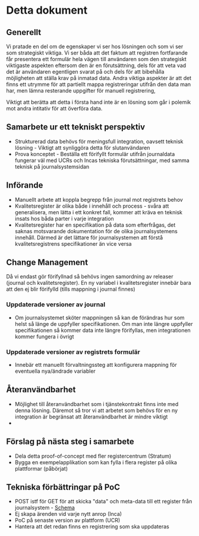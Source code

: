 
# Detta dokument

## Generellt

Vi pratade en del om de egenskaper vi ser hos lösningen och som vi ser som strategiskt viktiga. Vi ser båda att det faktum att registren fortfarande får presentera ett formulär hela vägen till användaren som den strategiskt viktigaste aspekten eftersom den är en förutsättning, dels för att veta vad det är användaren egentligen svarat på och dels för att bibehålla möjligheten att ställa krav på inmatad data. Andra viktiga aspekter är att det finns ett utrymme för att partiellt mappa registreringar utifrån den data man har, men lämna resterande uppgifter för manuell registrering, 

Viktigt att berätta att detta i första hand inte är en lösning som går i polemik mot andra intitativ för att överföra data.

## Samarbete ur ett tekniskt perspektiv

* Strukturerad data behövs för meningsfull integration, oavsett teknisk lösning - Viktigt att synliggöra detta för slutanvändaren 
* Prova konceptet - Beställa ett förifyllt formulär utifrån journaldata fungerar väl med UCRs och Incas tekniska förutsättningar, med samma teknisk på journalsystemsidan
 


## Införande
* Manuellt arbete att koppla begrepp från journal mot registrets behov 
* Kvalitetsregister är olika både i innehåll och process - svåra att generalisera, men lätta i ett konkret fall, kommer att kräva en teknisk insats hos båda parter i varje integration 
* Kvalitetsregister har en specifikation på data som efterfrågas, det saknas motsvarande dokumentation för de olika journalsystemens innehåll. Därmed är det lättare för journalsystemen att förstå kvalitetsregistrens specifikationer än vice versa

## Change Management
Då vi endast gör förifyllnad så behövs ingen samordning av releaser (journal och kvalitetsregister). En ny variabel i kvalitetsregister innebär bara att den ej blir förifylld (tills mappning i journal finnes)

### Uppdaterade versioner av journal
* Om journalsystemet sköter mappningen så kan de förändras hur som helst så länge de uppfyller specifikationen. Om man inte längre uppfyller specifikationen så kommer data inte längre förifyllas, men integrationen kommer fungera i övrigt

### Uppdaterade versioner av registrets formulär
* Innebär ett manuellt förvaltningssteg att konfigurera mappning för eventuella nya/ändrade variabler 

## Återanvändbarhet
* Möjlighet till återanvändbarhet som i tjänstekontrakt finns inte med denna lösning. Däremot så tror vi att arbetet som behövs för en ny integration är begränsat att återanvändbarhet är mindre viktigt
* 

## Förslag på nästa steg i samarbete
* Dela detta proof-of-concept med fler registercentrum (Stratum)
* Bygga en exempelapplikation som kan fylla i flera register på olika plattformar (påbörjat)


## Tekniska förbättringar på PoC
* POST istf för GET för att skicka "data" och meta-data till ett register från journalsystem  - [Schema](schema/registration-schema.json)
* Ej skapa ärenden vid varje nytt anrop (Inca)
* PoC på senaste version av plattform (UCR) 
* Hantera att det redan finns en registrering som ska uppdateras 

  
  
